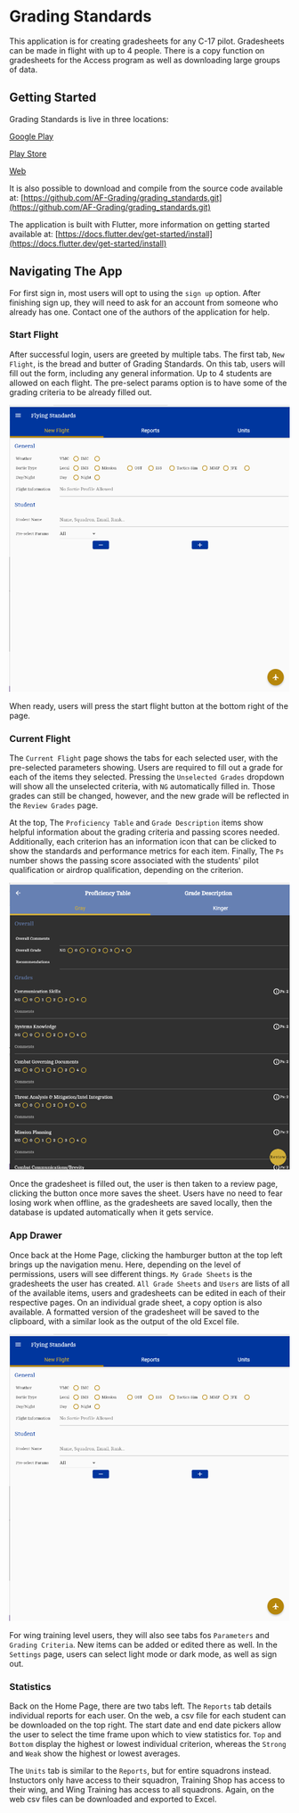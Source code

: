 # Grading Standards

This application is for creating gradesheets for any C-17 pilot. Gradesheets can be made in flight with up to 4 people. There is a copy function on gradesheets for the Access program as well as downloading large groups of data.


## Getting Started

Grading Standards is live in three locations:

[Google Play](https://play.google.com/store/apps/details?id=com.af.grading_standards)

[Play Store](https://testflight.apple.com/join/c5rDxaxH)

[Web](https://grading-standards.web.app/#/)

It is also possible to download and compile from the source code available at: [https://github.com/AF-Grading/grading_standards.git](https://github.com/AF-Grading/grading_standards.git)

The application is built with Flutter, more information on getting started available at: [https://docs.flutter.dev/get-started/install](https://docs.flutter.dev/get-started/install)

## Navigating The App

For first sign in, most users will opt to using the `sign up` option. After finishing sign up, they will need to ask for an account from someone who already has one. Contact one of the authors of the application for help.

### Start Flight

After successful login, users are greeted by multiple tabs. The first tab, `New Flight`, is the bread and butter of Grading Standards. On this tab, users will fill out the form, including any general information. Up to 4 students are allowed on each flight. The pre-select params option is to have some of the grading criteria to be already filled out. 

![](readme_images/home.png)

When ready, users will press the start flight button at the bottom right of the page.

### Current Flight

The `Current Flight` page shows the tabs for each selected user, with the pre-selected parameters showing. Users are required to fill out a grade for each of the items they selected. Pressing the `Unselected Grades` dropdown will show all the unselected criteria, with `NG` automatically filled in. Those grades can still be changed, however, and the new grade will be reflected in the `Review Grades` page. 

At the top, The `Proficiency Table` and `Grade Description` items show helpful information about the grading criteria and passing scores needed. Additionally, each criterion has an information icon that can be clicked to show the standards and performance metrics for each item. Finally, The `Ps` number shows the passing score associated with the students' pilot qualification or airdrop qualification, depending on the criterion.

![](readme_images/current.png)

Once the gradesheet is filled out, the user is then taken to a review page, clicking the button once more saves the sheet. Users have no need to fear losing work when offline, as the gradesheets are saved locally, then the database is updated automatically when it gets service. 

### App Drawer

Once back at the Home Page, clicking the hamburger button at the top left brings up the navigation menu. Here, depending on the level of permissions, users will see different things. `My Grade Sheets` is the gradesheets the user has created. `All Grade Sheets` and `Users` are lists of all of the available items, users and gradesheets can be edited in each of their respective pages. On an individual grade sheet, a copy option is also available. A formatted version of the gradesheet will be saved to the clipboard, with a similar look as the output of the old Excel file.

![](readme_images/home.png)

For wing training level users, they will also see tabs fos `Parameters` and `Grading Criteria`. New items can be added or edited there as well. In the `Settings` page, users can select light mode or dark mode, as well as sign out. 

### Statistics

Back on the Home Page, there are two tabs left. The `Reports` tab details individual reports for each user. On the web, a csv file for each student can be downloaded on the top right. The start date and end date pickers allow the user to select the time frame upon which to view statistics for. `Top` and `Bottom` display the highest or lowest individual criterion, whereas the `Strong` and `Weak` show the highest or lowest averages.

The `Units` tab is similar to the `Reports`, but for entire squadrons instead. Instuctors only have access to their squadron, Training Shop has access to their wing, and Wing Training has access to all squadrons. Again, on the web csv files can be downloaded and exported to Excel. 
